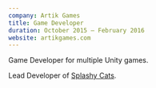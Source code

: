```yaml
---
company: Artik Games
title: Game Developer
duration: October 2015 – February 2016
website: artikgames.com
---
```

Game Developer for multiple Unity games.

Lead Developer of [Splashy Cats](https://play.google.com/store/apps/details?id=com.ag.splashycats&hl=en).
<br><br>